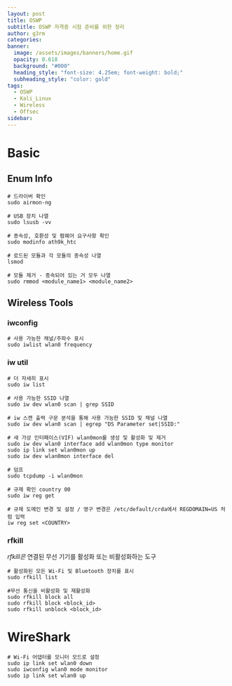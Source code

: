 ```yaml
---
layout: post
title: OSWP
subtitle: OSWP 자격증 시험 준비를 위한 정리
author: g3rm
categories:
banner:
  image: /assets/images/banners/home.gif
  opacity: 0.618
  background: "#000"
  heading_style: "font-size: 4.25em; font-weight: bold;"
  subheading_style: "color: gold"
tags:
  - OSWP
  - Kali_Linux
  - Wireless
  - Offsec
sidebar:
---
```

# Basic
## Enum Info
```shell
# 드라이버 확인
sudo airmon-ng

# USB 장치 나열
sudo lsusb -vv

# 종속성, 호환성 및 펌웨어 요구사항 확인
sudo modinfo ath9k_htc

# 로드된 모듈과 각 모듈의 종속성 나열
lsmod

# 모듈 제거 - 종속되어 있는 거 모두 나열
sudo rmmod <module_name1> <module_name2>
```

## Wireless Tools
### iwconfig
```shell
# 사용 가능한 채널/주파수 표시
sudo iwlist wlan0 frequency
```
### iw util
```shell
# 더 자세히 표시
sudo iw list

# 사용 가능한 SSID 나열
sudo iw dev wlan0 scan | grep SSID

# iw 스캔 출력 구문 분석을 통해 사용 가능한 SSID 및 채널 나열
sudo iw dev wlan0 scan | egrep "DS Parameter set|SSID:"

# 새 가상 인터페이스(VIF) wlan0mon를 생성 및 활성화 및 제거
sudo iw dev wlan0 interface add wlan0mon type monitor
sudo ip link set wlan0mon up
sudo iw dev wlan0mon interface del

# 덤프
sudo tcpdump -i wlan0mon

# 규제 확인 country 00
sudo iw reg get

# 규제 도메인 변경 및 설정 / 영구 변경은 /etc/default/crda에서 REGDOMAIN=US 처럼 입력
iw reg set <COUNTRY>
```

### rfkill
_rfkill은_ 연결된 무선 기기를 활성화 또는 비활성화하는 도구
```shell
# 활성화된 모든 Wi-Fi 및 Bluetooth 장치를 표시
sudo rfkill list

#무선 통신을 비활성화 및 재활성화
sudo rfkill block all
sudo rfkill block <block_id>
sudo rfkill unblock <block_id>
```

# WireShark
```shell
# Wi-Fi 어댑터를 모니터 모드로 설정
sudo ip link set wlan0 down
sudo iwconfig wlan0 mode monitor
sudo ip link set wlan0 up
```